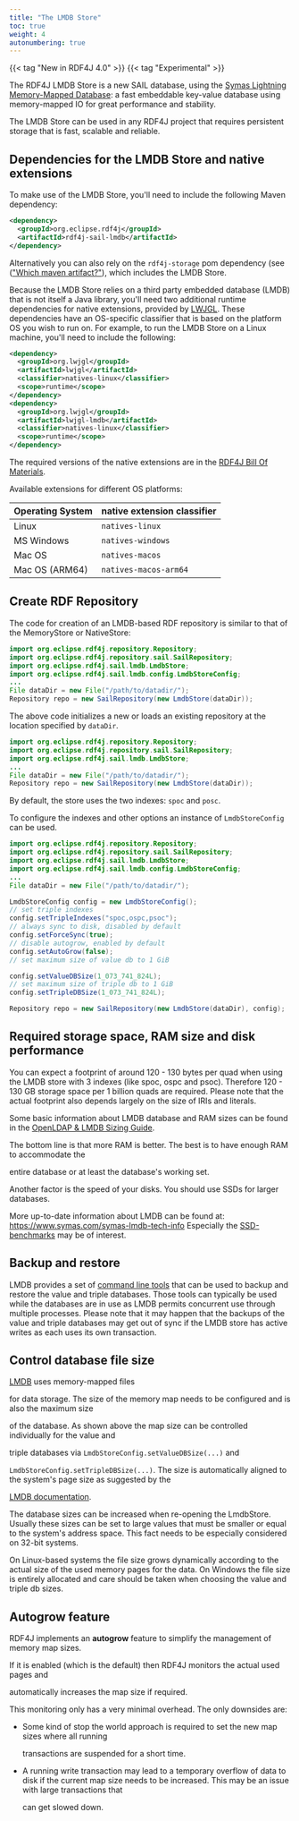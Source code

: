 ```yaml
---
title: "The LMDB Store"
toc: true
weight: 4
autonumbering: true
---
```


{{< tag "New in RDF4J 4.0" >}}
{{< tag "Experimental" >}}

The RDF4J LMDB Store is a new SAIL database, using the [Symas Lightning
Memory-Mapped Database](https://www.symas.com/lmdb): a fast embeddable
key-value database using memory-mapped IO for great performance and stability.
<!--more-->

The LMDB Store can be used in any RDF4J project that requires persistent
storage that is fast, scalable and reliable.

## Dependencies for the LMDB Store and native extensions

To make use of the LMDB Store, you'll need to include the following Maven dependency:

```xml
<dependency>
  <groupId>org.eclipse.rdf4j</groupId>
  <artifactId>rdf4j-sail-lmdb</artifactId>
</dependency>
```

Alternatively you can also rely on the `rdf4j-storage` pom dependency (see (["Which maven artifact?"](/documentation/programming/setup/#which-maven-artifact)), which includes the LMDB Store.

Because the LMDB Store relies on a third party embedded database (LMDB) that is
not itself a Java library, you'll need two additional runtime dependencies for
native extensions, provided by [LWJGL](https://lwjgl.org/). These dependencies
have an OS-specific classifier that is based on the platform OS you wish to run
on. For example, to run the LMDB Store on a Linux machine, you'll need to
include the following:

```xml
<dependency>
  <groupId>org.lwjgl</groupId>
  <artifactId>lwjgl</artifactId>
  <classifier>natives-linux</classifier>
  <scope>runtime</scope>
</dependency>
<dependency>
  <groupId>org.lwjgl</groupId>
  <artifactId>lwjgl-lmdb</artifactId>
  <classifier>natives-linux</classifier>
  <scope>runtime</scope>
</dependency>
```

The required versions of the native extensions are in the [RDF4J Bill Of
Materials](/documentation/programming/setup/#the-bom-bill-of-materials).

Available extensions for different OS platforms:

| Operating System | native extension classifier |
|------------------|-----------------------------|
| Linux            | `natives-linux`             |
| MS Windows       | `natives-windows`           |
| Mac OS           | `natives-macos`             |
| Mac OS (ARM64)   | `natives-macos-arm64`       |

## Create RDF Repository

The code for creation of an LMDB-based RDF repository is similar to that of the MemoryStore or NativeStore:

```java
import org.eclipse.rdf4j.repository.Repository;
import org.eclipse.rdf4j.repository.sail.SailRepository;
import org.eclipse.rdf4j.sail.lmdb.LmdbStore;
import org.eclipse.rdf4j.sail.lmdb.config.LmdbStoreConfig;
...
File dataDir = new File("/path/to/datadir/");
Repository repo = new SailRepository(new LmdbStore(dataDir));
```

The above code initializes a new or loads an existing repository at the location specified by `dataDir`.

```java
import org.eclipse.rdf4j.repository.Repository;
import org.eclipse.rdf4j.repository.sail.SailRepository;
import org.eclipse.rdf4j.sail.lmdb.LmdbStore;
...
File dataDir = new File("/path/to/datadir/");
Repository repo = new SailRepository(new LmdbStore(dataDir));
```

By default, the store uses the two indexes: `spoc` and `posc`.

To configure the indexes and other options an instance of `LmdbStoreConfig` can be used.

```java
import org.eclipse.rdf4j.repository.Repository;
import org.eclipse.rdf4j.repository.sail.SailRepository;
import org.eclipse.rdf4j.sail.lmdb.LmdbStore;
import org.eclipse.rdf4j.sail.lmdb.config.LmdbStoreConfig;
...
File dataDir = new File("/path/to/datadir/");

LmdbStoreConfig config = new LmdbStoreConfig();
// set triple indexes
config.setTripleIndexes("spoc,ospc,psoc");
// always sync to disk, disabled by default
config.setForceSync(true);
// disable autogrow, enabled by default
config.setAutoGrow(false);
// set maximum size of value db to 1 GiB

config.setValueDBSize(1_073_741_824L);
// set maximum size of triple db to 1 GiB
config.setTripleDBSize(1_073_741_824L);

Repository repo = new SailRepository(new LmdbStore(dataDir), config);
```

## Required storage space, RAM size and disk performance
You can expect a footprint of around 120 - 130 bytes per quad when using the LMDB store
with 3 indexes (like spoc, ospc and psoc).
Therefore 120 - 130 GB storage space per 1 billion quads are required.
Please note that the actual footprint also depends largely on the size of IRIs and literals.

Some basic information about LMDB database and RAM sizes can be found in the
[OpenLDAP & LMDB Sizing Guide](https://3bmahv3xwn6030jbn72hlx3j-wpengine.netdna-ssl.com/wp-content/uploads/2018/08/OpenLDAP-LMDB-Sizing-Guide.pdf).

The bottom line is that more RAM is better. The best is to have enough RAM to accommodate the

entire database or at least the database's working set.

Another factor is the speed of your disks. You should use SSDs for larger databases.

More up-to-date information about LMDB can be found at: https://www.symas.com/symas-lmdb-tech-info
Especially the [SSD-benchmarks](http://www.lmdb.tech/bench/optanessd/imdt.html) may be of interest.

## Backup and restore
LMDB provides a set of [command line tools](http://www.lmdb.tech/doc/tools.html) that can be used
to backup and restore the value and triple databases.
Those tools can typically be used while the databases are in use as LMDB permits concurrent use
through multiple processes. Please note that it may happen that the backups of the value and triple 
databases may get out of sync if the LMDB store has active writes as each uses its own transaction.

## Control database file size
[LMDB](https://en.wikipedia.org/wiki/Lightning_Memory-Mapped_Database) uses memory-mapped files

for data storage. The size of the memory map needs to be configured and is also the maximum size

of the database. As shown above the map size can be controlled individually for the value and

triple databases via `LmdbStoreConfig.setValueDBSize(...)` and

`LmdbStoreConfig.setTripleDBSize(...)`. The size is automatically aligned
to the system's page size as suggested by the

[LMDB documentation](http://www.lmdb.tech/doc/group__mdb.html).

The database sizes can be increased when re-opening the LmdbStore.
Usually these sizes can be set to large values that must be smaller or equal
to the system's address space. This fact needs to be especially considered on 32-bit systems.

On Linux-based systems the file size grows dynamically according to the
actual size of the used memory pages for the data.
On Windows the file size is entirely allocated and care should be taken when
choosing the value and triple db sizes.

## Autogrow feature
RDF4J implements an **autogrow** feature to simplify the management of memory map sizes.

If it is enabled (which is the default) then RDF4J monitors the actual used pages and

automatically increases the map size if required.

This monitoring only has a very minimal overhead.
The only downsides are:
  - Some kind of stop the world approach is required to set the new map sizes where all running

    transactions are suspended for a short time.
  - A running write transaction may lead to a temporary overflow of data to disk if the
    current map size needs to be increased. This may be an issue with large transactions that

    can get slowed down.
